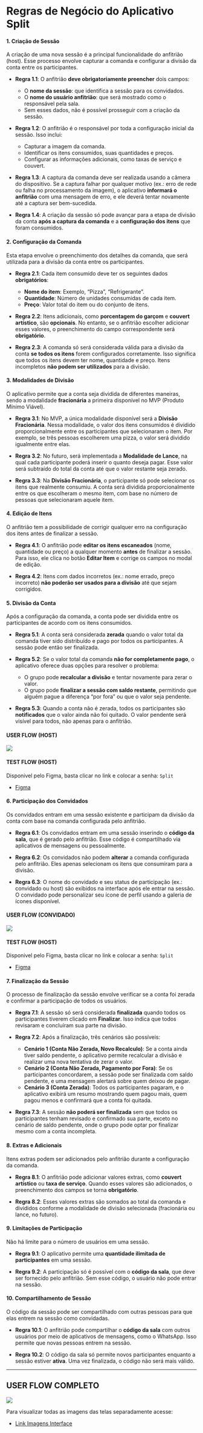 # Regras de Negócio do Aplicativo Split 

#### 1. **Criação de Sessão**
A criação de uma nova sessão é a principal funcionalidade do anfitrião (host). Esse processo envolve capturar a comanda e configurar a divisão da conta entre os participantes.

- **Regra 1.1**: O anfitrião **deve obrigatoriamente preencher** dois campos: 
  - O **nome da sessão**: que identifica a sessão para os convidados.
  - O **nome do usuário anfitrião**: que será mostrado como o responsável pela sala. 
  - Sem esses dados, não é possível prosseguir com a criação da sessão.

- **Regra 1.2**: O anfitrião é o responsável por toda a configuração inicial da sessão. Isso inclui:
  - Capturar a imagem da comanda.
  - Identificar os itens consumidos, suas quantidades e preços.
  - Configurar as informações adicionais, como taxas de serviço e couvert.

- **Regra 1.3**: A captura da comanda deve ser realizada usando a câmera do dispositivo. Se a captura falhar por qualquer motivo (ex.: erro de rede ou falha no processamento da imagem), o aplicativo **informará o anfitrião** com uma mensagem de erro, e ele deverá tentar novamente até a captura ser bem-sucedida.

- **Regra 1.4**: A criação da sessão só pode avançar para a etapa de divisão da conta **após a captura da comanda** e a **configuração dos itens** que foram consumidos.

#### 2. **Configuração da Comanda**
Esta etapa envolve o preenchimento dos detalhes da comanda, que será utilizada para a divisão da conta entre os participantes.

- **Regra 2.1**: Cada item consumido deve ter os seguintes dados **obrigatórios**:
  - **Nome do item**: Exemplo, “Pizza”, “Refrigerante”.
  - **Quantidade**: Número de unidades consumidas de cada item.
  - **Preço**: Valor total do item ou do conjunto de itens.

- **Regra 2.2**: Itens adicionais, como **porcentagem do garçom** e **couvert artístico**, são **opcionais**. No entanto, se o anfitrião escolher adicionar esses valores, o preenchimento do campo correspondente será **obrigatório**.

- **Regra 2.3**: A comanda só será considerada válida para a divisão da conta **se todos os itens** forem configurados corretamente. Isso significa que todos os itens devem ter nome, quantidade e preço. Itens incompletos **não podem ser utilizados** para a divisão.

#### 3. **Modalidades de Divisão**
O aplicativo permite que a conta seja dividida de diferentes maneiras, sendo a modalidade **fracionária** a primeira disponível no MVP (Produto Mínimo Viável).

- **Regra 3.1**: No MVP, a única modalidade disponível será a **Divisão Fracionária**. Nessa modalidade, o valor dos itens consumidos é dividido proporcionalmente entre os participantes que selecionaram o item. Por exemplo, se três pessoas escolherem uma pizza, o valor será dividido igualmente entre elas.

- **Regra 3.2**: No futuro, será implementada a **Modalidade de Lance**, na qual cada participante poderá inserir o quanto deseja pagar. Esse valor será subtraído do total da conta até que o valor restante seja zerado.

- **Regra 3.3**: Na **Divisão Fracionária**, o participante só pode selecionar os itens que realmente consumiu. A conta será dividida proporcionalmente entre os que escolheram o mesmo item, com base no número de pessoas que selecionaram aquele item.

#### 4. **Edição de Itens**
O anfitrião tem a possibilidade de corrigir qualquer erro na configuração dos itens antes de finalizar a sessão.

- **Regra 4.1**: O anfitrião pode **editar os itens escaneados** (nome, quantidade ou preço) a qualquer momento **antes** de finalizar a sessão. Para isso, ele clica no botão **Editar Item** e corrige os campos no modal de edição.

- **Regra 4.2**: Itens com dados incorretos (ex.: nome errado, preço incorreto) **não poderão ser usados para a divisão** até que sejam corrigidos.

#### 5. **Divisão da Conta**
Após a configuração da comanda, a conta pode ser dividida entre os participantes de acordo com os itens consumidos.

- **Regra 5.1**: A conta será considerada **zerada** quando o valor total da comanda tiver sido distribuído e pago por todos os participantes. A sessão pode então ser finalizada.

- **Regra 5.2**: Se o valor total da comanda **não for completamente pago**, o aplicativo oferece duas opções para resolver o problema:
  - O grupo pode **recalcular a divisão** e tentar novamente para zerar o valor.
  - O grupo pode **finalizar a sessão com saldo restante**, permitindo que alguém pague a diferença “por fora” ou que o valor seja pendente.

- **Regra 5.3**: Quando a conta não é zerada, todos os participantes são **notificados** que o valor ainda não foi quitado. O valor pendente será visível para todos, não apenas para o anfitrião.

#### USER FLOW (HOST)

<img src="https://github.com/TAI-II/PaySplit/blob/main/Documenta%C3%A7%C3%A3o/7.%20Fotos/imagem13.png">

#### TEST FLOW (HOST)

Disponivel pelo Figma, basta clicar no link e colocar a senha: 
`Split`

- [Figma](https://www.figma.com/proto/zX3e0Z8TQ9VQR6STcPxdx4/Telas-TAI-II?page-id=116%3A1383&node-id=116-3460&node-type=frame&viewport=583%2C488%2C0.07&t=7ZUiEwKP67VFglzH-1&scaling=min-zoom&content-scaling=fixed&starting-point-node-id=116%3A3460)

#### 6. **Participação dos Convidados**
Os convidados entram em uma sessão existente e participam da divisão da conta com base na comanda configurada pelo anfitrião.

- **Regra 6.1**: Os convidados entram em uma sessão inserindo o **código da sala**, que é gerado pelo anfitrião. Esse código é compartilhado via aplicativos de mensagens ou pessoalmente.

- **Regra 6.2**: Os convidados não podem **alterar** a comanda configurada pelo anfitrião. Eles apenas selecionam os itens que consumiram para a divisão.

- **Regra 6.3**: O nome do convidado e seu status de participação (ex.: convidado ou host) são exibidos na interface após ele entrar na sessão. O convidado pode personalizar seu ícone de perfil usando a galeria de ícones disponível.

#### USER FLOW (CONVIDADO)

<img src="https://github.com/TAI-II/PaySplit/blob/main/Documenta%C3%A7%C3%A3o/7.%20Fotos/imagem14.png">

#### TEST FLOW (HOST)

Disponivel pelo Figma, basta clicar no link e colocar a senha: 
`Split`

- [Figma](https://www.figma.com/proto/zX3e0Z8TQ9VQR6STcPxdx4/Telas-TAI-II?page-id=116%3A1383&node-id=116-3460&node-type=frame&viewport=583%2C488%2C0.07&t=7ZUiEwKP67VFglzH-1&scaling=min-zoom&content-scaling=fixed&starting-point-node-id=116%3A3460)

#### 7. **Finalização da Sessão**
O processo de finalização da sessão envolve verificar se a conta foi zerada e confirmar a participação de todos os usuários.

- **Regra 7.1**: A sessão só será considerada **finalizada** quando todos os participantes tiverem clicado em **Finalizar**. Isso indica que todos revisaram e concluíram sua parte na divisão.

- **Regra 7.2**: Após a finalização, três cenários são possíveis:
  - **Cenário 1 (Conta Não Zerada, Novo Recalculo)**: Se a conta ainda tiver saldo pendente, o aplicativo permite recalcular a divisão e realizar uma nova tentativa de zerar o valor.
  - **Cenário 2 (Conta Não Zerada, Pagamento por Fora)**: Se os participantes concordarem, a sessão pode ser finalizada com saldo pendente, e uma mensagem alertará sobre quem deixou de pagar.
  - **Cenário 3 (Conta Zerada)**: Todos os participantes pagaram, e o aplicativo exibirá um resumo mostrando quem pagou mais, quem pagou menos e confirmará que a conta foi quitada.

- **Regra 7.3**: A sessão **não poderá ser finalizada** sem que todos os participantes tenham revisado e confirmado sua parte, exceto no cenário de saldo pendente, onde o grupo pode optar por finalizar mesmo com a conta incompleta.

#### 8. **Extras e Adicionais**
Itens extras podem ser adicionados pelo anfitrião durante a configuração da comanda.

- **Regra 8.1**: O anfitrião pode adicionar valores extras, como **couvert artístico** ou **taxa de serviço**. Quando esses valores são adicionados, o preenchimento dos campos se torna **obrigatório**.

- **Regra 8.2**: Esses valores extras são somados ao total da comanda e divididos conforme a modalidade de divisão selecionada (fracionária ou lance, no futuro).

#### 9. **Limitações de Participação**
Não há limite para o número de usuários em uma sessão.

- **Regra 9.1**: O aplicativo permite uma **quantidade ilimitada de participantes** em uma sessão.
  
- **Regra 9.2**: A participação só é possível com o **código da sala**, que deve ser fornecido pelo anfitrião. Sem esse código, o usuário não pode entrar na sessão.

#### 10. **Compartilhamento de Sessão**
O código da sessão pode ser compartilhado com outras pessoas para que elas entrem na sessão como convidadas.

- **Regra 10.1**: O anfitrião pode compartilhar o **código da sala** com outros usuários por meio de aplicativos de mensagens, como o WhatsApp. Isso permite que novas pessoas entrem na sessão.

- **Regra 10.2**: O código da sala só permite novos participantes enquanto a sessão estiver **ativa**. Uma vez finalizada, o código não será mais válido.

---
## USER FLOW COMPLETO

<img src="https://github.com/TAI-II/PaySplit/blob/main/Documenta%C3%A7%C3%A3o/7.%20Fotos/imagem15.png">

Para visualizar todas as imagens das telas separadamente acesse:
- [Link Imagens Interface](https://github.com/TAI-II/Split/tree/main/Documenta%C3%A7%C3%A3o/7.%20Fotos/Interfaces)